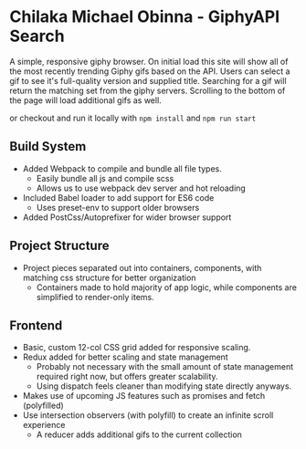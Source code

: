 # Chilaka Michael Obinna - GiphyAPI Search
A simple, responsive giphy browser. On initial load this site will show all of the most recently trending Giphy gifs based on the API. Users can select a gif to see it's full-quality version and supplied title. Searching for a gif will return the matching set from the giphy servers. Scrolling to the bottom of the page will load additional gifs as well.


or checkout and run it locally with
`npm install` and `npm run start`

## Build System
- Added Webpack to compile and bundle all file types.
    - Easily bundle all js and compile scss
    - Allows us to use webpack dev server and hot reloading
- Included Babel loader to add support for ES6 code
    - Uses preset-env to support older browsers
- Added PostCss/Autoprefixer for wider browser support

## Project Structure
- Project pieces separated out into containers, components, with matching css structure for better organization
    - Containers made to hold majority of app logic, while components are simplified to render-only items.

## Frontend
- Basic, custom 12-col CSS grid added for responsive scaling.
- Redux added for better scaling and state management
    - Probably not necessary with the small amount of state management required right now, but offers greater scalability.
    - Using dispatch feels cleaner than modifying state directly anyways.
- Makes use of upcoming JS features such as promises and fetch (polyfilled)
- Use intersection observers (with polyfill) to create an infinite scroll experience
    - A reducer adds additional gifs to the current collection



